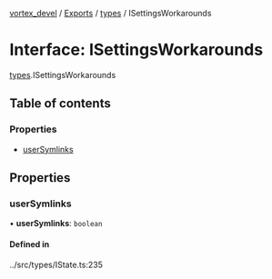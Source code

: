 [vortex_devel](../README.md) / [Exports](../modules.md) / [types](../modules/types.md) / ISettingsWorkarounds

# Interface: ISettingsWorkarounds

[types](../modules/types.md).ISettingsWorkarounds

## Table of contents

### Properties

- [userSymlinks](types.ISettingsWorkarounds.md#usersymlinks)

## Properties

### userSymlinks

• **userSymlinks**: `boolean`

#### Defined in

../src/types/IState.ts:235
